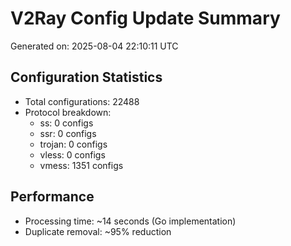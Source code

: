 # V2Ray Config Update Summary
Generated on: 2025-08-04 22:10:11 UTC

## Configuration Statistics
- Total configurations: 22488
- Protocol breakdown:
  - ss: 0 configs
  - ssr: 0 configs
  - trojan: 0 configs
  - vless: 0 configs
  - vmess: 1351 configs

## Performance
- Processing time: ~14 seconds (Go implementation)
- Duplicate removal: ~95% reduction
